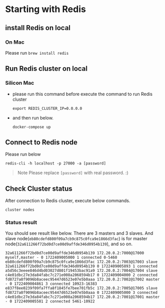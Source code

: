 # Starting with Redis
## install Redis on local
### On Mac
Please run `brew install redis`

## Run Redis cluster on local
### Silicon Mac
* please run this command before execute the command to run Redis cluster
    ```shell
    export REDIS_CLUSTER_IP=0.0.0.0
    ```
* and then run below.
  ```shell
  docker-compose up
  ```
## Connect to Redis node
Please run below
```shell
redis-cli -h localhost -p 27000 -a [password]
```
> Note
> Please replace `[password]` with real password. :) 

## Check Cluster status
After connection to Redis cluster, execute below commands.
```shell
cluster nodes
```
### Status result
You should see result like below. There are 3 masters and 3 slaves. And slave node(`eb80cdefd800f09a7cb9c875c0fca9e1866d3fac`) is for master node(`32a611266f72bd0d7ce00d9affde346d0954b139`), and so on.

```
32a611266f72bd0d7ce00d9affde346d0954b139 172.20.0.2:7000@17000 myself,master - 0 1722409005000 1 connected 0-5460
eb80cdefd800f09a7cb9c875c0fca9e1866d3fac 172.20.0.2:7003@17003 slave 32a611266f72bd0d7ce00d9affde346d0954b139 0 1722409005893 1 connected
a5d56c3eeee846d4bd03027d801f19453bac91a9 172.20.0.2:7004@17004 slave c4e01dbc27e3da84fabc7c271e008a2068594b17 0 1722409004000 2 connected
fd8727a8f9096b8aceec95447d6523e07e5b0aaa 172.20.0.2:7002@17002 master - 0 1722409004861 3 connected 10923-16383
e837f8ee0239f09fa7ffa8f1845fe7bee701fb5c 172.20.0.2:7005@17005 slave fd8727a8f9096b8aceec95447d6523e07e5b0aaa 0 1722409005000 3 connected
c4e01dbc27e3da84fabc7c271e008a2068594b17 172.20.0.2:7001@17001 master - 0 1722409005581 2 connected 5461-10922
```